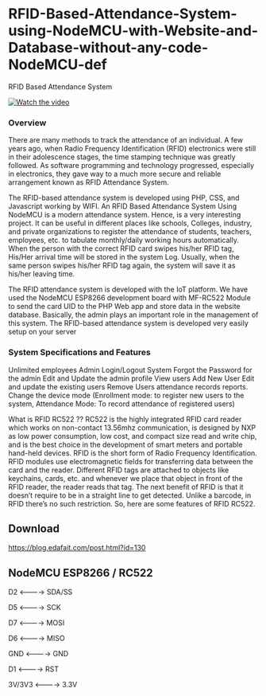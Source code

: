 # RFID-Based-Attendance-System-using-NodeMCU-with-Website-and-Database-without-any-code-NodeMCU-def
RFID Based Attendance System 

[![Watch the video](https://img.youtube.com/vi/DpfbLKuFsz8/0.jpg)](https://youtu.be/DpfbLKuFsz8)


### Overview

There are many methods to track the attendance of an individual. A few years ago, when Radio Frequency Identification (RFID) electronics were still in their adolescence stages, the time stamping technique was greatly followed. As software programming and technology progressed, especially in electronics, they gave way to a much more secure and reliable arrangement known as RFID Attendance System.

The RFID-based attendance system is developed using PHP, CSS, and Javascript working by WIFI. An RFID Based Attendance System Using NodeMCU is a modern attendance system. Hence, is a very interesting project. It can be useful in different places like schools, Colleges, industry, and private organizations to register the attendance of students, teachers, employees, etc. to tabulate monthly/daily working hours automatically. When the person with the correct RFID card swipes his/her RFID tag, His/Her arrival time will be stored in the system Log. Usually, when the same person swipes his/her RFID tag again, the system will save it as his/her leaving time. 

The RFID attendance system is developed with the IoT platform. We have used the NodeMCU ESP8266 development board with MF-RC522 Module to send the card UID to the PHP Web app and store data in the website database. Basically, the admin plays an important role in the management of this system.
The RFID-based attendance system is developed very easily setup on your server 

### System Specifications and Features
Unlimited employees
Admin Login/Logout System 
Forgot the Password for the admin
Edit and Update the admin profile
View users
Add New User
Edit and update the existing users
Remove Users
attendance records reports.
Change the device mode (Enrollment mode: to register new users to the system, Attendance Mode: To record attendance of registered users)

What is RFID RC522 ??
RC522 is the highly integrated RFID card reader which works on non-contact 13.56mhz communication, is designed by NXP as low power consumption, low cost, and compact size read and write chip, and is the best choice in the development of smart meters and portable hand-held devices. RFID is the short form of Radio Frequency Identification. RFID modules use electromagnetic fields for transferring data between the card and the reader. Different RFID tags are attached to objects like keychains, cards, etc. and whenever we place that object in front of the RFID reader, the reader reads that tag. The next benefit of RFID is that it doesn’t require to be in a straight line to get detected. Unlike a barcode, in RFID there’s no such restriction. So, here are some features of RFID RC522.


## Download 

 
https://blog.edafait.com/post.html?id=130 




## NodeMCU ESP8266 / RC522
D2 <———-> SDA/SS

D5 <———-> SCK

D7 <———-> MOSI

D6 <———-> MISO

GND <———-> GND

D1 <———-> RST

3V/3V3 <———-> 3.3V

